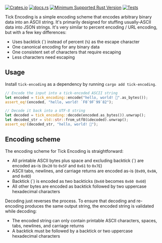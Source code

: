[![Crates.io](https://img.shields.io/crates/v/tick-encoding)](https://crates.io/crates/tick-encoding)
[![docs.rs](https://img.shields.io/docsrs/tick-encoding)](https://docs.rs/tick-encoding/)
[![Minimum Supported Rust Version](https://img.shields.io/crates/msrv/tick-encoding)](https://crates.io/crates/tick-encoding)
[![Tests](https://img.shields.io/github/actions/workflow/status/kylewlacy/tick-encoding/.github%2Fworkflows%2Fci.yml?label=tests)
](https://github.com/kylewlacy/tick-encoding/actions/workflows/ci.yml)

Tick Encoding is a simple encoding scheme that encodes arbitrary binary data into an ASCII string. It's primarily designed for stuffing usually-ASCII data into JSON strings. It's very similar to percent encoding / URL encoding, but with a few key differences:

- Uses backtick (\`) instead of percent (`%`) as the escape character
- One canonical encoding for any binary data
- One consistent set of characters that require escaping
- Less characters need escaping

## Usage

Install `tick-encoding` as a dependency by running `cargo add tick-encoding`.

```rust
// Encode the input into a tick-encoded ASCII string
let encoded = tick_encoding::encode("hello, world! 🙂".as_bytes());
assert_eq!(encoded, "hello, world! `F0`9F`99`82");

// Decode it back into a UTF-8 string
let decoded = tick_encoding::decode(encoded.as_bytes()).unwrap();
let decoded_str = std::str::from_utf8(&decoded).unwrap();
assert_eq!(decoded_str, "hello, world! 🙂");
```

## Encoding scheme

The encoding scheme for Tick Encoding is straightforward:

- All printable ASCII bytes plus space and excluding backtick (\`) are encoded as-is (`0x20` to `0x5F` and `0x61` to `0x7E`)
- ASCII tabs, newlines, and carriage returns are encoded as-is (`0x09`, `0x0A`, and `0x0D`)
- Backtick (\`) is encoded as two backticks (`0x60` becomes `0x60 0x60`)
- All other bytes are encoded as backtick followed by two uppercase hexadecimal characters

Decoding just reverses the process. To ensure that decoding and re-encoding produces the same output string, the encoded string is validated while decoding:

- The encoded string can only contain printable ASCII characters, spaces, tabs, newlines, and carriage returns
- A backtick must be followed by a backtick or two uppercase hexadecimal characters

